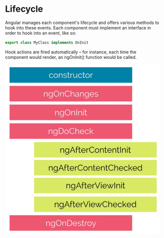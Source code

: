 # Lifecycle

Angular manages each component's lifecycle and offers various methods to hook into these events. Each component must implement an interface in order to hook into an event, like so:

```ts
export class MyClass implements OnInit
```

Hook actions are fired automatically – for instance, each time the component would render, an ngOnInit() function would be called.

![Lifecycle](./images/lifecycle.png)